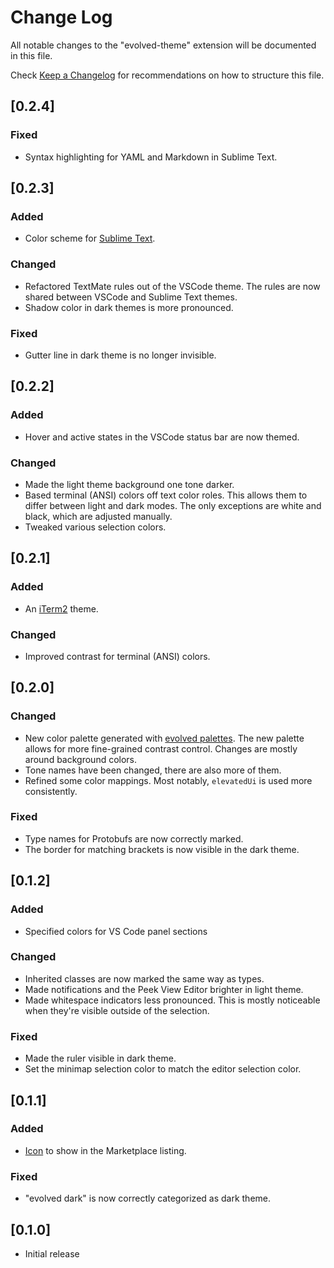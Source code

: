 # Change Log

All notable changes to the "evolved-theme" extension will be documented in this file.

Check [Keep a Changelog](http://keepachangelog.com/) for recommendations on how to structure this file.

## [0.2.4]

### Fixed

- Syntax highlighting for YAML and Markdown in Sublime Text.

## [0.2.3]

### Added

- Color scheme for [Sublime Text](https://sublimetext.com).

### Changed

- Refactored TextMate rules out of the VSCode theme. The rules are now shared between VSCode and Sublime Text themes.
- Shadow color in dark themes is more pronounced.

### Fixed

- Gutter line in dark theme is no longer invisible.

## [0.2.2]

### Added

- Hover and active states in the VSCode status bar are now themed.

### Changed

- Made the light theme background one tone darker. 
- Based terminal (ANSI) colors off text color roles. This allows them to differ between light and dark modes. The only exceptions are white and black, which are adjusted manually.
- Tweaked various selection colors.

## [0.2.1]

### Added

- An [iTerm2](https://iterm2.com) theme.

### Changed

- Improved contrast for terminal (ANSI) colors.

## [0.2.0]

### Changed

- New color palette generated with [evolved palettes](https://evolved.systems/palettes). The new palette allows for more fine-grained contrast control. Changes are mostly around background colors.
- Tone names have been changed, there are also more of them.
- Refined some color mappings. Most notably, `elevatedUi` is used more consistently.

### Fixed

- Type names for Protobufs are now correctly marked.
- The border for matching brackets is now visible in the dark theme.

## [0.1.2]

### Added

- Specified colors for VS Code panel sections
### Changed

- Inherited classes are now marked the same way as types.
- Made notifications and the Peek View Editor brighter in light theme.
- Made whitespace indicators less pronounced. This is mostly noticeable when they're visible outside of the selection.

### Fixed

- Made the ruler visible in dark theme.
- Set the minimap selection color to match the editor selection color.

## [0.1.1]

### Added

- [Icon](./icon.png) to show in the Marketplace listing.

### Fixed

- "evolved dark" is now correctly categorized as dark theme.

## [0.1.0]

- Initial release
